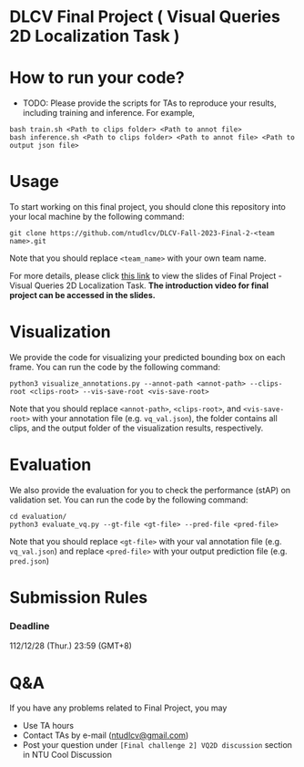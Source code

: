 # DLCV Final Project ( Visual Queries 2D Localization Task )

# How to run your code?
* TODO: Please provide the scripts for TAs to reproduce your results, including training and inference. For example, 

```shell script=
bash train.sh <Path to clips folder> <Path to annot file>
bash inference.sh <Path to clips folder> <Path to annot file> <Path to output json file>
```

# Usage
To start working on this final project, you should clone this repository into your local machine by the following command:

    git clone https://github.com/ntudlcv/DLCV-Fall-2023-Final-2-<team name>.git
  
Note that you should replace `<team_name>` with your own team name.

For more details, please click [this link](https://docs.google.com/presentation/d/1TsR0l84wWNNWH7HaV-FEPFudr3o9mVz29LZQhFO22Vk/edit?usp=sharing) to view the slides of Final Project - Visual Queries 2D Localization Task. **The introduction video for final project can be accessed in the slides.**

# Visualization
We provide the code for visualizing your predicted bounding box on each frame. You can run the code by the following command:

    python3 visualize_annotations.py --annot-path <annot-path> --clips-root <clips-root> --vis-save-root <vis-save-root>

Note that you should replace `<annot-path>`, `<clips-root>`, and `<vis-save-root>` with your annotation file (e.g. `vq_val.json`), the folder contains all clips, and the output folder of the visualization results, respectively.

# Evaluation
We also provide the evaluation for you to check the performance (stAP) on validation set. You can run the code by the following command:

    cd evaluation/
    python3 evaluate_vq.py --gt-file <gt-file> --pred-file <pred-file>

Note that you should replace `<gt-file>` with your val annotation file (e.g. `vq_val.json`) and replace `<pred-file>` with your output prediction file (e.g. `pred.json`)  

# Submission Rules
### Deadline
112/12/28 (Thur.) 23:59 (GMT+8)
    
# Q&A
If you have any problems related to Final Project, you may
- Use TA hours
- Contact TAs by e-mail ([ntudlcv@gmail.com](mailto:ntudlcv@gmail.com))
- Post your question under `[Final challenge 2] VQ2D discussion` section in NTU Cool Discussion
